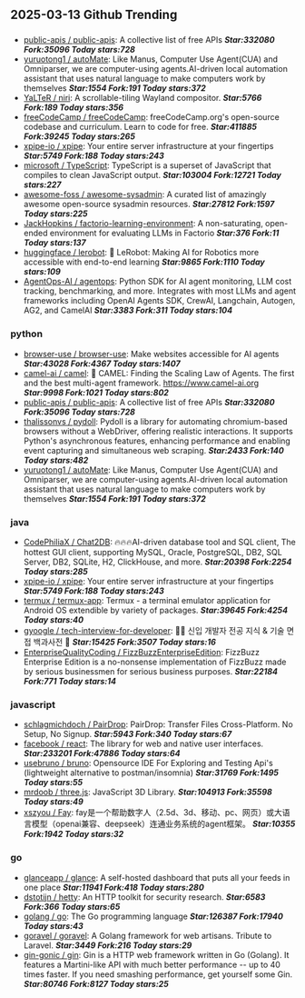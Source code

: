 ## 2025-03-13 Github Trending

### 
* [public-apis / public-apis](https://github.com/public-apis/public-apis): A collective list of free APIs ***Star:332080 Fork:35096 Today stars:728***
* [yuruotong1 / autoMate](https://github.com/yuruotong1/autoMate): Like Manus, Computer Use Agent(CUA) and Omniparser, we are computer-using agents.AI-driven local automation assistant that uses natural language to make computers work by themselves ***Star:1554 Fork:191 Today stars:372***
* [YaLTeR / niri](https://github.com/YaLTeR/niri): A scrollable-tiling Wayland compositor. ***Star:5766 Fork:189 Today stars:356***
* [freeCodeCamp / freeCodeCamp](https://github.com/freeCodeCamp/freeCodeCamp): freeCodeCamp.org's open-source codebase and curriculum. Learn to code for free. ***Star:411885 Fork:39245 Today stars:265***
* [xpipe-io / xpipe](https://github.com/xpipe-io/xpipe): Your entire server infrastructure at your fingertips ***Star:5749 Fork:188 Today stars:243***
* [microsoft / TypeScript](https://github.com/microsoft/TypeScript): TypeScript is a superset of JavaScript that compiles to clean JavaScript output. ***Star:103004 Fork:12721 Today stars:227***
* [awesome-foss / awesome-sysadmin](https://github.com/awesome-foss/awesome-sysadmin): A curated list of amazingly awesome open-source sysadmin resources. ***Star:27812 Fork:1597 Today stars:225***
* [JackHopkins / factorio-learning-environment](https://github.com/JackHopkins/factorio-learning-environment): A non-saturating, open-ended environment for evaluating LLMs in Factorio ***Star:376 Fork:11 Today stars:137***
* [huggingface / lerobot](https://github.com/huggingface/lerobot): 🤗 LeRobot: Making AI for Robotics more accessible with end-to-end learning ***Star:9865 Fork:1110 Today stars:109***
* [AgentOps-AI / agentops](https://github.com/AgentOps-AI/agentops): Python SDK for AI agent monitoring, LLM cost tracking, benchmarking, and more. Integrates with most LLMs and agent frameworks including OpenAI Agents SDK, CrewAI, Langchain, Autogen, AG2, and CamelAI ***Star:3383 Fork:311 Today stars:104***

### python
* [browser-use / browser-use](https://github.com/browser-use/browser-use): Make websites accessible for AI agents ***Star:43028 Fork:4367 Today stars:1407***
* [camel-ai / camel](https://github.com/camel-ai/camel): 🐫 CAMEL: Finding the Scaling Law of Agents. The first and the best multi-agent framework. https://www.camel-ai.org ***Star:9998 Fork:1021 Today stars:802***
* [public-apis / public-apis](https://github.com/public-apis/public-apis): A collective list of free APIs ***Star:332080 Fork:35096 Today stars:728***
* [thalissonvs / pydoll](https://github.com/thalissonvs/pydoll): Pydoll is a library for automating chromium-based browsers without a WebDriver, offering realistic interactions. It supports Python's asynchronous features, enhancing performance and enabling event capturing and simultaneous web scraping. ***Star:2433 Fork:140 Today stars:482***
* [yuruotong1 / autoMate](https://github.com/yuruotong1/autoMate): Like Manus, Computer Use Agent(CUA) and Omniparser, we are computer-using agents.AI-driven local automation assistant that uses natural language to make computers work by themselves ***Star:1554 Fork:191 Today stars:372***

### java
* [CodePhiliaX / Chat2DB](https://github.com/CodePhiliaX/Chat2DB): 🔥🔥🔥AI-driven database tool and SQL client, The hottest GUI client, supporting MySQL, Oracle, PostgreSQL, DB2, SQL Server, DB2, SQLite, H2, ClickHouse, and more. ***Star:20398 Fork:2254 Today stars:285***
* [xpipe-io / xpipe](https://github.com/xpipe-io/xpipe): Your entire server infrastructure at your fingertips ***Star:5749 Fork:188 Today stars:243***
* [termux / termux-app](https://github.com/termux/termux-app): Termux - a terminal emulator application for Android OS extendible by variety of packages. ***Star:39645 Fork:4254 Today stars:40***
* [gyoogle / tech-interview-for-developer](https://github.com/gyoogle/tech-interview-for-developer): 👶🏻 신입 개발자 전공 지식 & 기술 면접 백과사전 📖 ***Star:15425 Fork:3507 Today stars:16***
* [EnterpriseQualityCoding / FizzBuzzEnterpriseEdition](https://github.com/EnterpriseQualityCoding/FizzBuzzEnterpriseEdition): FizzBuzz Enterprise Edition is a no-nonsense implementation of FizzBuzz made by serious businessmen for serious business purposes. ***Star:22184 Fork:771 Today stars:14***

### javascript
* [schlagmichdoch / PairDrop](https://github.com/schlagmichdoch/PairDrop): PairDrop: Transfer Files Cross-Platform. No Setup, No Signup. ***Star:5943 Fork:340 Today stars:67***
* [facebook / react](https://github.com/facebook/react): The library for web and native user interfaces. ***Star:233201 Fork:47886 Today stars:64***
* [usebruno / bruno](https://github.com/usebruno/bruno): Opensource IDE For Exploring and Testing Api's (lightweight alternative to postman/insomnia) ***Star:31769 Fork:1495 Today stars:55***
* [mrdoob / three.js](https://github.com/mrdoob/three.js): JavaScript 3D Library. ***Star:104913 Fork:35598 Today stars:49***
* [xszyou / Fay](https://github.com/xszyou/Fay): fay是一个帮助数字人（2.5d、3d、移动、pc、网页）或大语言模型（openai兼容、deepseek）连通业务系统的agent框架。 ***Star:10355 Fork:1942 Today stars:32***

### go
* [glanceapp / glance](https://github.com/glanceapp/glance): A self-hosted dashboard that puts all your feeds in one place ***Star:11941 Fork:418 Today stars:280***
* [dstotijn / hetty](https://github.com/dstotijn/hetty): An HTTP toolkit for security research. ***Star:6583 Fork:366 Today stars:65***
* [golang / go](https://github.com/golang/go): The Go programming language ***Star:126387 Fork:17940 Today stars:43***
* [goravel / goravel](https://github.com/goravel/goravel): A Golang framework for web artisans. Tribute to Laravel. ***Star:3449 Fork:216 Today stars:29***
* [gin-gonic / gin](https://github.com/gin-gonic/gin): Gin is a HTTP web framework written in Go (Golang). It features a Martini-like API with much better performance -- up to 40 times faster. If you need smashing performance, get yourself some Gin. ***Star:80746 Fork:8127 Today stars:25***
